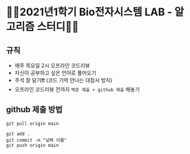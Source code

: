 # 🙋‍♀️2021년1학기 Bio전자시스템 LAB - 알고리즘 스터디🙋‍♂️

## 규칙
- 매주 목요일 2시 오프라인 코드리뷰
- 자신이 공부하고 싶은 언어로 풀어오기
- 주석 잘 달기❗❗ (코드 기억 안나는 대참사 방지)
- 오프라인 코드리뷰 전까지 `백준 제출 + github 제출` 해놓기

## github 제출 방법
```
git pull origin main
```
```
git add .
git commit -m "날짜 이름"
git push origin main 
```